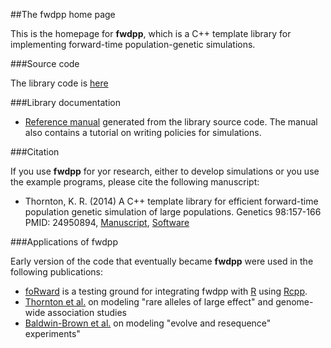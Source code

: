 ##The fwdpp home page

This is the homepage for __fwdpp__, which is a C++ template library for implementing forward-time population-genetic simulations.

###Source code

The library code is [here](https://github.com/molpopgen/fwdpp)

###Library documentation

* [Reference manual](doc/html/index.html) generated from the library source code.  The manual also contains a tutorial on writing policies for simulations.

###Citation

If you use __fwdpp__ for yor research, either to develop simulations or you use the example programs, please cite the following manuscript:

* Thornton, K. R. (2014) A C++ template library for efficient forward-time population genetic simulation of large populations.  Genetics 98:157-166  PMID: 24950894, [Manuscript](http://www.genetics.org/content/198/1/157.abstract), [Software](https://github.com/molpopgen/fwdpp)

###Applications of fwdpp

Early version of the code that eventually became __fwdpp__ were used in the following publications:

* [foRward](https://github.com/molpopgen/foRward) is a testing ground for integrating fwdpp with [R](http://r-project.org) using [Rcpp](http://rcpp.org).
* [Thornton et al.](http://www.plosgenetics.org/article/info%3Adoi%2F10.1371%2Fjournal.pgen.1003258) on modeling "rare alleles of large effect" and genome-wide association studies
* [Baldwin-Brown et al.](http://mbe.oxfordjournals.org/content/31/4/1040.full) on modeling "evolve and resequence" experiments"
